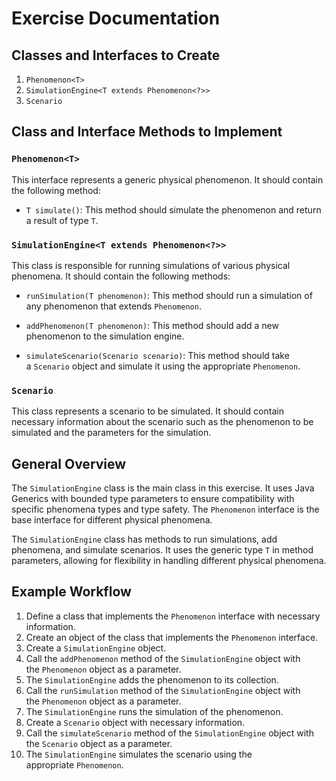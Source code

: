 # Exercise Documentation

## Classes and Interfaces to Create

1. `Phenomenon<T>`
2. `SimulationEngine<T extends Phenomenon<?>>`
3. `Scenario`

## Class and Interface Methods to Implement

### `Phenomenon<T>`

This interface represents a generic physical phenomenon. It should contain the following method:

- `T simulate()`: This method should simulate the phenomenon and return a result of type `T`.

### `SimulationEngine<T extends Phenomenon<?>>`

This class is responsible for running simulations of various physical phenomena. It should contain the following methods:

- `runSimulation(T phenomenon)`: This method should run a simulation of any phenomenon that extends `Phenomenon`.
    
- `addPhenomenon(T phenomenon)`: This method should add a new phenomenon to the simulation engine.
    
- `simulateScenario(Scenario scenario)`: This method should take a `Scenario` object and simulate it using the appropriate `Phenomenon`.
    

### `Scenario`

This class represents a scenario to be simulated. It should contain necessary information about the scenario such as the phenomenon to be simulated and the parameters for the simulation.

## General Overview

The `SimulationEngine` class is the main class in this exercise. It uses Java Generics with bounded type parameters to ensure compatibility with specific phenomena types and type safety. The `Phenomenon` interface is the base interface for different physical phenomena.

The `SimulationEngine` class has methods to run simulations, add phenomena, and simulate scenarios. It uses the generic type `T` in method parameters, allowing for flexibility in handling different physical phenomena.

## Example Workflow

1. Define a class that implements the `Phenomenon` interface with necessary information.
2. Create an object of the class that implements the `Phenomenon` interface.
3. Create a `SimulationEngine` object.
4. Call the `addPhenomenon` method of the `SimulationEngine` object with the `Phenomenon` object as a parameter.
5. The `SimulationEngine` adds the phenomenon to its collection.
6. Call the `runSimulation` method of the `SimulationEngine` object with the `Phenomenon` object as a parameter.
7. The `SimulationEngine` runs the simulation of the phenomenon.
8. Create a `Scenario` object with necessary information.
9. Call the `simulateScenario` method of the `SimulationEngine` object with the `Scenario` object as a parameter.
10. The `SimulationEngine` simulates the scenario using the appropriate `Phenomenon`.